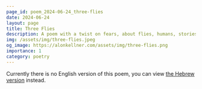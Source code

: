 ```yaml
---
page_id: poem_2024-06-24_three-flies
date: 2024-06-24
layout: page
title: Three Flies
description: A poem with a twist on fears, about flies, humans, stories and horror.
img: /assets/img/three-flies.jpeg
og_image: https://alonkellner.com/assets/img/three-flies.png
importance: 1
category: poetry
---
```


Currently there is no English version of this poem, you can view [the Hebrew version]({{site.baseurl}}/he-il{{page.url}}) instead.
